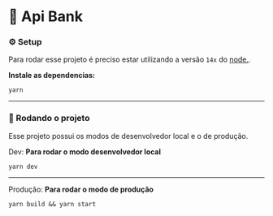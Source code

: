 # 🚀 Api Bank

### ⚙️ Setup

Para rodar esse projeto é preciso estar utilizando a versão `14x` do [node.](https://nodejs.org/ja/blog/release/v14.15.0/).

**Instale as dependencias:**

    yarn
  ---
  ### 📌 Rodando o projeto

Esse projeto possui os modos de desenvolvedor local e o de produção.

Dev:
**Para rodar o modo desenvolvedor local**

    yarn dev

---
Produção:
**Para rodar o modo de produção**

    yarn build && yarn start
  
 

